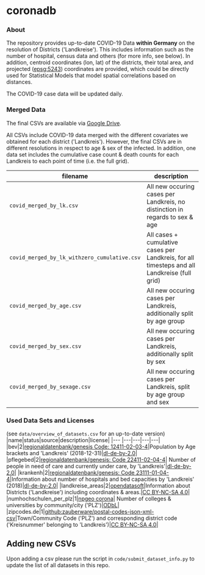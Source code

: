 # coronadb

### About
The repository provides up-to-date COVID-19 Data **within Germany** on the resolution of Districts ('Landkreise').
This includes information such as the number of hospital, census data and others (for more info, see below). In addition,  centroid coordinates (lon, lat) of the districts, their total area, and projected ([epsg:5243](https://epsg.io/5243)) coordinates are provided, which could be directly used for Statistical Models that model spatial correlations based on distances.

The COVID-19 case data will be updated daily.

### Merged Data
The final CSVs are available via [Google Drive](https://drive.google.com/drive/folders/1Vsf20J75hAJ6EmgM6yRjsRpyLKqvZhmJ?usp=sharing).

All CSVs include COVID-19 data merged with the different covariates we obtained for each district ('Landkreis').
However, the final CSVs are in different resolutions in respect to age & sex of the infected.
In addition, one data set includes the cumulative case count & death counts for each Landkreis to each point of time (i.e. the full grid).

|filename | description|
|---|---|
| `covid_merged_by_lk.csv`| All new occuring cases per Landkreis, no distinction in regards to sex & age|
| `covid_merged_by_lk_withzero_cumulative.csv`| All cases + cumulative cases per Landkreis, for all timesteps and all Landkreise (full grid)|
| `covid_merged_by_age.csv`| All new occuring cases per Landkreis, additionally split by age group|
| `covid_merged_by_sex.csv`| All new occuring cases per Landkreis, additionally split by sex|
| `covid_merged_by_sexage.csv`| All new occuring cases per Landkreis, split by age group and sex|

### Used Data Sets and Licenses
(see `data/overview_of_datasets.csv` for an up-to-date version)
|name|status|source|description|license|
|--- |---|---|---|---|
|bev|2|[regionaldatenbank/genesis Code: 12411-02-03-4](https://www.regionalstatistik.de/genesis/online/logon)|Population by Age brackets and 'Landkreis' (2018-12-31)|[dl-de-by-2.0](https://www.govdata.de/dl-de/by-2-0)|
|pflegebed|2|[regionaldatenbank/genesis: Code 22411-02-04-4](https://www.regionalstatistik.de/genesis/online/logon)| Number of people in need of care and currently under care, by 'Landkreis'|[dl-de-by-2.0](https://www.govdata.de/dl-de/by-2-0)|
|krankenh|2|[regionaldatenbank/genesis: Code 23111-01-04-4](https://www.regionalstatistik.de/genesis/online/logon)|Information about number of hospitals and bed capacities by 'Landkreis' (2018)|[dl-de-by-2.0](https://www.govdata.de/dl-de/by-2-0)|
|landkreise_areas|2|[opendatasoft](https://public.opendatasoft.com/explore/dataset/landkreise-in-germany)|Information about Districts ('Landkreise') including coordinates & areas.|[CC BY-NC-SA 4.0](https://creativecommons.org/licenses/by-nc-sa/4.0/)|
|numhochschulen_per_plz|1|[npgeo corona](https://npgeo-corona-npgeo-de.hub.arcgis.com/datasets/379e258b9a004236a3ddeab031acbb98_0/)| Number of colleges & universities by community/city ('PLZ')|[ODbL](https://opendatacommons.org/licenses/odbl/index.html)|
|zipcodes.de|1|[github:zauberware/postal-codes-json-xml-csv](https://github.com/zauberware/postal-codes-json-xml-csv/blob/master/data/DE/zipcodes.de.csv)|Town/Community Code ('PLZ') and corresponding district code ('Kreisnummer' belonging to 'Landkreis')|[CC BY-NC-SA 4.0](https://creativecommons.org/licenses/by-nc-sa/4.0/)|

## Adding new CSVs
Upon adding a csv please run the script in `code/submit_dataset_info.py` to update the list of all datasets in this repo.
